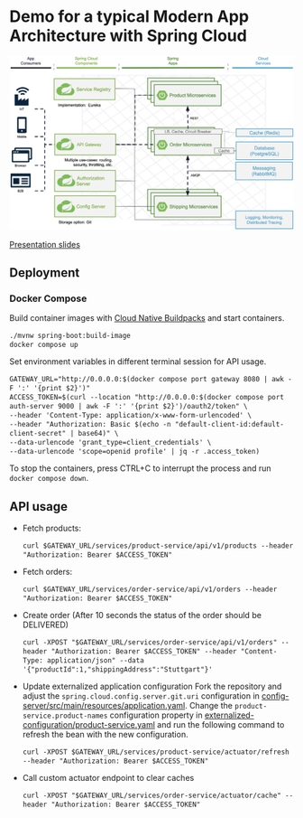 # Demo for a typical Modern App Architecture with Spring Cloud

![](docs/architecture.png)

[Presentation slides](docs/slides.pdf)

## Deployment

### Docker Compose

Build container images with [Cloud Native Buildpacks](https://buildpacks.io/) and start containers.
```
./mvnw spring-boot:build-image
docker compose up
```

Set environment variables in different terminal session for API usage.
```
GATEWAY_URL="http://0.0.0.0:$(docker compose port gateway 8080 | awk -F ':' '{print $2}')"
ACCESS_TOKEN=$(curl --location "http://0.0.0.0:$(docker compose port auth-server 9000 | awk -F ':' '{print $2}')/oauth2/token" \
--header 'Content-Type: application/x-www-form-urlencoded' \
--header "Authorization: Basic $(echo -n "default-client-id:default-client-secret" | base64)" \
--data-urlencode 'grant_type=client_credentials' \
--data-urlencode 'scope=openid profile' | jq -r .access_token)
```

To stop the containers, press CTRL+C to interrupt the process and run `docker compose down`.

## API usage
- Fetch products:
  ```
  curl $GATEWAY_URL/services/product-service/api/v1/products --header "Authorization: Bearer $ACCESS_TOKEN"
  ```
- Fetch orders:
  ```
  curl $GATEWAY_URL/services/order-service/api/v1/orders --header "Authorization: Bearer $ACCESS_TOKEN"
  ```
- Create order (After 10 seconds the status of the order should be DELIVERED)
  ```
  curl -XPOST "$GATEWAY_URL/services/order-service/api/v1/orders" --header "Authorization: Bearer $ACCESS_TOKEN" --header "Content-Type: application/json" --data '{"productId":1,"shippingAddress":"Stuttgart"}'
  ```
- Update externalized application configuration
  Fork the repository and adjust the `spring.cloud.config.server.git.uri` configuration in [config-server/src/main/resources/application.yaml](config-server/src/main/resources/application.yaml).
  Change the `product-service.product-names` configuration property in [externalized-configuration/product-service.yaml](externalized-configuration/product-service.yaml) and run the following command to refresh the bean with the new configuration.
  ```
  curl -XPOST $GATEWAY_URL/services/product-service/actuator/refresh --header "Authorization: Bearer $ACCESS_TOKEN"
  ```
- Call custom actuator endpoint to clear caches
  ```
  curl -XPOST "$GATEWAY_URL/services/order-service/actuator/cache" --header "Authorization: Bearer $ACCESS_TOKEN"
  ```